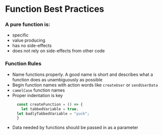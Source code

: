 # Function Best Practices

### A pure function is:
  * specific
  * value producing
  * has no side-effects
  * does not rely on side-effects from other code

### Function Rules
  * Name functions properly. A good name is short and describes what a function does as unambiguously as possible
  * Begin function names with action words like `createUser` or `sendUserData`
  * `camelCase` function names
  * Proper indentation is key
    ```Javascript
      const createFunction = () => {
        let tabbedVariable = true;
      let badlyTabbedVariable = "yuck";
      }
    ```
  * Data needed by functions should be passed in as a parameter